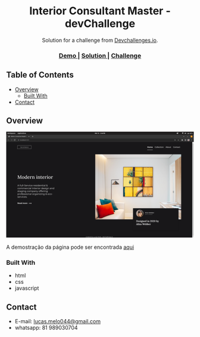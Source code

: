 <h1 align="center">Interior Consultant Master - devChallenge</h1>

<div align="center">
   Solution for a challenge from  <a href="http://devchallenges.io" target="_blank">Devchallenges.io</a>.
</div>

<div align="center">
  <h3>
    <a href="https://lucasmelosilva.github.io/interior-consultant-master/}">
      Demo
    </a>
    <span> | </span>
    <a href="https://github.com/lucasmelosilva/interior-consultant-master">
      Solution
    </a>
    <span> | </span>
    <a href="https://devchallenges.io/challenges/Jymh2b2FyebRTUljkNcb">
      Challenge
    </a>
  </h3>
</div>

<!-- TABLE OF CONTENTS -->

## Table of Contents

- [Overview](#overview)
  - [Built With](#built-with)
- [Contact](#contact)

<!-- OVERVIEW -->

## Overview

![screenshot](./overview.png)

A demostração da página pode ser encontrada [aqui](https://lucasmelosilva.github.io/interior-consultant-master/)

### Built With

<!-- This section should list any major frameworks that you built your project using. Here are a few examples.-->

- html
- css 
- javascript
## Contact

- E-mail: lucas.melo044@gmail.com
- whatsapp: 81 989030704